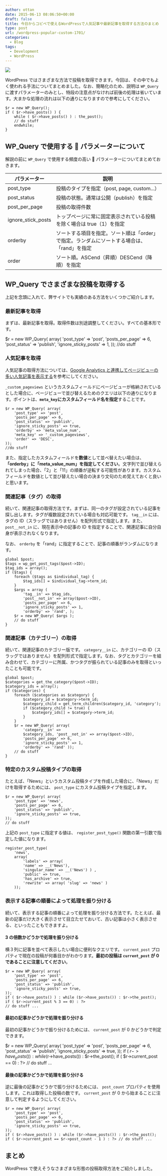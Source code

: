 ```yaml
---
author: ottan
date: 2015-06-13 08:06:50+00:00
draft: false
title: 今日からコピペで使えるWordPressで人気記事や最新記事を取得する方法のまとめ
type: post
url: /wordpress-popular-custom-1701/
categories:
  - Blog
tags:
  - Development
  - WordPress
---
```


![](/images/2015/06/150613-557be49dd5dd5.jpg)

WordPress ではさまざまな方法で投稿を取得できます。今回は、その中でもよく使われる手法についてまとめました。なお、簡略化のため、説明は `WP_Query` に渡すパラメーターのみとし、特段の注意点がなければ前後の処理は省いています。大まかな処理の流れは以下の通りになりますので参考にしてください。

    $r = new WP_Query();
    if ( $r->have_posts() ) {
    	while ( $r->have_posts() ) : the_post();
    	// do stuff
    	endwhile;
    }

## WP_Query で使用する  パラメーターについて

解説の前に `WP_Query` で使用する頻度の高い  パラメーターについてまとめておきます。

| パラメーター       | 説明                                                                                        |
| ------------------ | ------------------------------------------------------------------------------------------- |
| post_type          | 投稿のタイプを指定（post, page, custom...）                                                 |
| post_status        | 投稿の状態。通常は公開（publish）を指定                                                     |
| post_per_page      | 投稿の取得件数                                                                              |
| ignore_stick_posts | トップページに常に固定表示されている投稿を除く場合は true（1）を指定                        |
| orderby            | ソートする項目を指定。ソート順は「order」で指定。ランダムにソートする場合は、「rand」を指定 |
| order              | ソート順。ASCend（昇順）DESCend（降順）を指定                                               |

## WP_Query でさまざまな投稿を取得する

上記を念頭に入れて、弊サイトでも実績のある方法をいくつかご紹介します。

### 最新記事を取得

まずは、最新記事を取得。取得件数は別途調整してください。すべての基本形です。
  
 \$r = new WP_Query( array(
'post_type' => 'post',
'posts_per_page' => 6,
'post_status' => 'publish',
'ignore_sticky_posts' => 1,
));
//do stuff

### 人気記事を取得

人気記事の取得方法については、[Google Analytics と連携してページビューの多い人気記事を表示する](https://ottan.xyz/wordpress-google-analytics-789/)を参考にしてください。

`_custom_pageviews` というカスタムフィールドにページビューが格納されているとした場合に、ページビューで並び替えるためのクエリは以下の通りになります。ポイントは、**`meta_key`にカスタムフィールド名を指定**することです。

    $r = new WP_Query( array(
    	'post_type' => 'post',
    	'posts_per_page' => 6,
    	'post_status' => 'publish',
    	'ignore_sticky_posts' => true,
    	'orderby' => 'meta_value_num',
    	'meta_key' => '_custom_pageviews',
    	'order' => 'DESC',
    ));
    //do stuff

また、指定したカスタムフィールドを**数値**として並べ替えたい場合は、**「orderby」に「meta_value_num」を指定してください**。文字列で並び替えられてしまった場合、「2」と「11」の順番が逆転する可能性があります。カスタムフィールドを数値として並び替えたい場合の決まり文句のため覚えておくと良いと思います。

### 関連記事（タグ）の取得

続いて、関連記事の取得方法です。まずは、同一のタグが設定されている記事を探し出します。タグが複数設定されている場合も対応可能です。 `tag__in` には、タグの ID（スラッグではありません）を配列形式で指定します。また、 `post__not_in` に、現在表示中の記事の ID を指定することで、関連記事に自分自身が表示されなくなります。

なお、 `orderby` を「rand」に指定することで、記事の順番がランダムになります。

    global $post;
    $tags = wp_get_post_tags($post->ID);
    $tag_ids = array();
    if ($tags) {
    	foreach ($tags as $individual_tag) {
    		$tag_ids[] = $individual_tag->term_id;
    	}
    	$args = array (
    		'tag__in' => $tag_ids,
    		'post__not_in' => array($post->ID),
    		'posts_per_page' => 6,
    		'ignore_sticky_posts' => 1,
    		'orderby' => 'rand', );
    	$r = new WP_Query( $args );
    	// do stuff
    }

### 関連記事（カテゴリー）の取得

続いて、関連記事のカテゴリー版です。 `category__in` に、カテゴリーの ID（スラッグではありません）を配列形式で指定します。なお、タグとカテゴリーを組み合わせて、カテゴリーに所属、かつタグが振られている記事のみを取得といったことも可能です。

    global $post;
    $categories = get_the_category($post->ID);
    $category_ids = array();
    if ($categories) {
    	foreach ($categories as $category) {
    		$category_id = $category->term_id;
    		$category_child = get_term_children($category_id, 'category');
    		if ($category_child != true) {
    			$category_ids[] = $category->term_id;
    		}
    	}
    	$r = new WP_Query( array(
    		'category__in' =>
    		$category_ids, 'post__not_in' => array($post->ID),
    		'posts_per_page' => 6,
    		'ignore_sticky_posts' => 1,
    		'orderby' => 'rand' ));
    	// do stuff
    }

### 特定のカスタム投稿タイプの取得

たとえば、「News」というカスタム投稿タイプを作成した場合に、「News」だけを取得するためには、 `post_type` にカスタム投稿タイプを指定します。

    $r = new WP_Query( array(
    	'post_type' => 'news',
    	'posts_per_page' => 6,
    	'post_status' => 'publish',
    	'ignore_sticky_posts' => true,
    ));
    // do stuff

上記の `post_type` に指定する値は、 `register_post_type()` 関数の第一引数で指定した値になります。

    register_post_type(
    	'news',
    	array(
    		'labels' => array(
    		'name' => __('News'),
    		'singular_name' => __('News') ) ,
    		'public' => true,
    		'has_archive' => true,
    		'rewrite' => array( 'slug' => 'news' )
    	));

### 表示する記事の順番によって処理を振り分ける

続いて、表示する記事の順番によって処理を振り分ける方法です。たとえば、最新の記事だけ大きく表示させて目立たせておいて、古い記事は小さく表示させる、といったこともできますよ。

#### 3 の倍数かどうかで処理を振り分ける

横３列に記事を並べて表示したい場合に便利なクエリです。 `current_post` プロパティで現在の投稿が何番目かがわかります。**最初の投稿は `current_post` が 0 であることに注意してください**。

    $r = new WP_Query( array(
    	'post_type' => 'post',
    	'posts_per_page' => 6,
    	'post_status' => 'publish',
    	'ignore_sticky_posts' => true,
    ));
    if ( $r->have_posts() ) : while ($r->have_posts()) : $r->the_post();
    if ( $r->current_post % 3 == 0) : ?>
    // do stuff ...

#### 最初の記事かどうかで処理を振り分ける

最初の記事かどうかで振り分けるためには、 `current_post` が 0 かどうかで判定できます。
  
 $r = new WP_Query( array(
    	'post_type' =>
    	'post', 'posts_per_page' => 6,
    	'post_status' => 'publish',
    	'ignore_sticky_posts' => true,
    ));
    if ( $r->have_posts() ) : while ($r->have_posts()) : $r->the_post();
if ( \$r->current_post == 0) : ?>
// do stuff ...

#### 最後の記事かどうかで処理を振り分ける

逆に最後の記事かどうかで振り分けるためには、 `post_count` プロパティを使用します。これは取得した投稿の数です。 `current_post` が 0 から始まることに注意して判定するようにしてください。

    $r = new WP_Query( array(
    	'post_type' => 'post',
    	'posts_per_page' => 6,
    	'post_status' => 'publish',
    	'ignore_sticky_posts' => true,
    ));
    if ( $r->have_posts() ) : while ($r->have_posts()) : $r->the_post(); if ( $r->current_post == $r->post_count - 1 ) : ?> // do stuff ...

## まとめ

WordPress で使えそうなさまざまな形態の投稿取得方法をご紹介しました。
